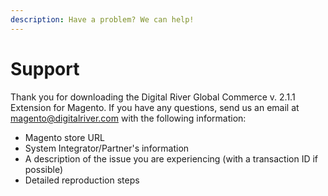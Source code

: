 ```yaml
---
description: Have a problem? We can help!
---
```


# Support

Thank you for downloading the Digital River Global Commerce v. 2.1.1 Extension for Magento. If you have any questions, send us an email at [magento@digitalriver.com](mailto:magento@digitalriver.com) with the following information:

* Magento store URL&#x20;
* System Integrator/Partner's information
* A description of the issue you are experiencing (with a transaction ID if possible)
* Detailed reproduction steps
